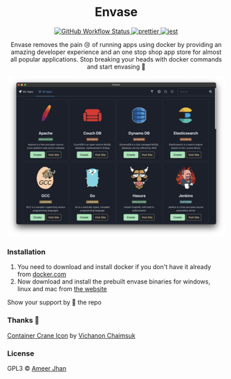 <h1 align="center">Envase</h1>
<p align="center">
  <a href="https://github.com/ameerthehacker/envase/actions">
    <img alt="GitHub Workflow Status" src="https://img.shields.io/github/workflow/status/ameerthehacker/envase/envase-ci?style=flat-square">
  </a>
  <a href="https://github.com/prettier/prettier">
    <img alt="prettier" src="https://img.shields.io/badge/code_style-prettier-ff69b4.svg?style=flat-square" />
  </a>
  <a href="https://jestjs.io/">
    <img alt="jest" src="https://img.shields.io/badge/tested%20with-jest-blue?style=flat-square" />
  </a>
</p>

<p align="center">Envase removes the pain 😢 of running apps using docker by providing an amazing developer experience and an one stop shop app store for almost all popular applications. Stop breaking your heads with docker commands and start envasing 🎉</p>

<p align="center">
 <img src="./media/demo.png" />
</p>

### Installation

1. You need to download and install docker if you don't have it already from [docker.com](https://www.docker.com/products/docker-desktop)
2. Now download and install the prebuilt envase binaries for windows, linux and mac from [the website](https://getenvase.com)

Show your support by 🌟 the repo

### Thanks 🙏

[Container Crane Icon](https://iconscout.com/icons/container-crane) by [Vichanon Chaimsuk](https://iconscout.com/contributors/ferdizzimo)

### License

GPL3 © [Ameer Jhan](mailto:ameerjhanprof@gmail.com)
